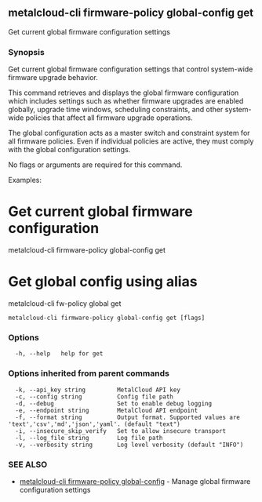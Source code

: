 ## metalcloud-cli firmware-policy global-config get

Get current global firmware configuration settings

### Synopsis

Get current global firmware configuration settings that control system-wide firmware upgrade behavior.

This command retrieves and displays the global firmware configuration which includes
settings such as whether firmware upgrades are enabled globally, upgrade time windows,
scheduling constraints, and other system-wide policies that affect all firmware
upgrade operations.

The global configuration acts as a master switch and constraint system for all
firmware policies. Even if individual policies are active, they must comply with
the global configuration settings.

No flags or arguments are required for this command.

Examples:
  # Get current global firmware configuration
  metalcloud-cli firmware-policy global-config get
  
  # Get global config using alias
  metalcloud-cli fw-policy global get

```
metalcloud-cli firmware-policy global-config get [flags]
```

### Options

```
  -h, --help   help for get
```

### Options inherited from parent commands

```
  -k, --api_key string         MetalCloud API key
  -c, --config string          Config file path
  -d, --debug                  Set to enable debug logging
  -e, --endpoint string        MetalCloud API endpoint
  -f, --format string          Output format. Supported values are 'text','csv','md','json','yaml'. (default "text")
  -i, --insecure_skip_verify   Set to allow insecure transport
  -l, --log_file string        Log file path
  -v, --verbosity string       Log level verbosity (default "INFO")
```

### SEE ALSO

* [metalcloud-cli firmware-policy global-config](metalcloud-cli_firmware-policy_global-config.md)	 - Manage global firmware configuration settings

